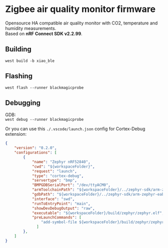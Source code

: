 # Zigbee air quality monitor firmware
Opensource HA compatible air quality monitor with CO2, temperature and humidity measurements.\
Based on **nRF Connect SDK v2.2.99**.

## Building
`west build -b xiao_ble`

## Flashing
`west flash --runner blackmagicprobe`

## Debugging
GDB:\
`west debug --runner blackmagicprobe`

Or you can use this `./.vscode/launch.json` config for Cortex-Debug extension:
```json
{
    "version": "0.2.0",
    "configurations": [
        {
            "name": "Zephyr nRF52840",
            "cwd": "${workspaceFolder}",
            "request": "launch",
            "type": "cortex-debug",
            "servertype": "bmp",
            "BMPGDBSerialPort": "/dev/ttyACM0",
            "armToolchainPath": "${workspaceFolder}/../zephyr-sdk/arm-zephyr-eabi/bin",
            "gdbPath": "${workspaceFolder}/../zephyr-sdk/arm-zephyr-eabi/bin/arm-zephyr-eabi-gdb",
            "interface": "swd",
            "runToEntryPoint": "main",
            "showDevDebugOutput": "raw",
            "executable": "${workspaceFolder}/build/zephyr/zephyr.elf",
            "preLaunchCommands": [
                "add-symbol-file ${workspaceFolder}/build/zephyr/zephyr.elf"
              ]
        },
    ]
}
```
